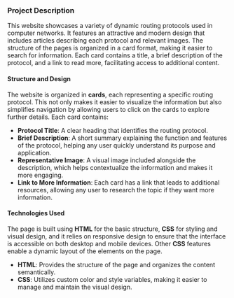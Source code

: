 ### Project Description

This website showcases a variety of dynamic routing protocols used in computer networks. It features an attractive and modern design that includes articles describing each protocol and relevant images. The structure of the pages is organized in a card format, making it easier to search for information. Each card contains a title, a brief description of the protocol, and a link to read more, facilitating access to additional content.

#### Structure and Design

The website is organized in **cards**, each representing a specific routing protocol. This not only makes it easier to visualize the information but also simplifies navigation by allowing users to click on the cards to explore further details. Each card contains:

- **Protocol Title**: A clear heading that identifies the routing protocol.
- **Brief Description**: A short summary explaining the function and features of the protocol, helping any user quickly understand its purpose and application.
- **Representative Image**: A visual image included alongside the description, which helps contextualize the information and makes it more engaging.
- **Link to More Information**: Each card has a link that leads to additional resources, allowing any user to research the topic if they want more information.

#### Technologies Used

The page is built using **HTML** for the basic structure, **CSS** for styling and visual design, and it relies on responsive design to ensure that the interface is accessible on both desktop and mobile devices. Other **CSS** features enable a dynamic layout of the elements on the page.

- **HTML**: Provides the structure of the page and organizes the content semantically.
- **CSS**: Utilizes custom color and style variables, making it easier to manage and maintain the visual design.
